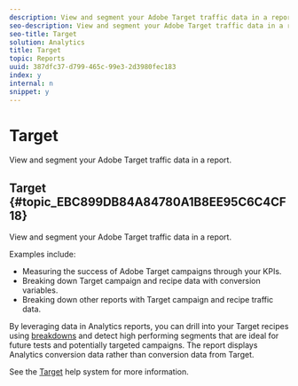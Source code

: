 ```yaml
---
description: View and segment your Adobe Target traffic data in a report.
seo-description: View and segment your Adobe Target traffic data in a report.
seo-title: Target
solution: Analytics
title: Target
topic: Reports
uuid: 387dfc37-d799-465c-99e3-2d3980fec183
index: y
internal: n
snippet: y
---
```


# Target

View and segment your Adobe Target traffic data in a report.

## Target {#topic_EBC899DB84A84780A1B8EE95C6C4CF18}

View and segment your Adobe Target traffic data in a report. 

Examples include:

* Measuring the success of Adobe Target campaigns through your KPIs. 
* Breaking down Target campaign and recipe data with conversion variables. 
* Breaking down other reports with Target campaign and recipe traffic data.

By leveraging data in Analytics reports, you can drill into your Target recipes using [breakdowns](/help/analyze/reports-analytics/reports-customize/breakdowns.md) and detect high performing segments that are ideal for future tests and potentially targeted campaigns. The report displays Analytics conversion data rather than conversion data from Target.

See the [Target](https://help.testandtarget.omniture.com/) help system for more information. 
